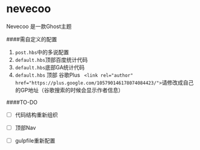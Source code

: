 # nevecoo

Nevecoo 是一款Ghost主题

####需自定义的配置

1. `post.hbs`中的多说配置
2. `default.hbs`顶部百度统计代码
3. `default.hbs`底部GA统计代码
4. `default.hbs` 顶部 谷歌Plus ` <link rel="author" href="https://plus.google.com/105790146178074084423/">`请修改成自己的GP地址（谷歌搜索的时候会显示作者信息）

####TO-DO

- [ ] 代码结构重新组织
- [ ] 顶部Nav
- [ ] gulpfile重新配置

